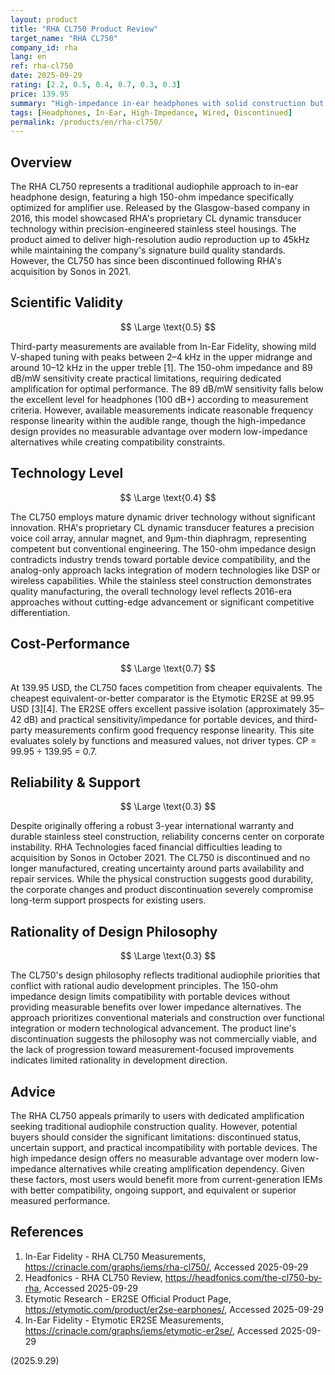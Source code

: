 ```yaml
---
layout: product
title: "RHA CL750 Product Review"
target_name: "RHA CL750"
company_id: rha
lang: en
ref: rha-cl750
date: 2025-09-29
rating: [2.2, 0.5, 0.4, 0.7, 0.3, 0.3]
price: 139.95
summary: "High-impedance in-ear headphones with solid construction but limited practicality"
tags: [Headphones, In-Ear, High-Impedance, Wired, Discontinued]
permalink: /products/en/rha-cl750/
---
```


## Overview

The RHA CL750 represents a traditional audiophile approach to in-ear headphone design, featuring a high 150-ohm impedance specifically optimized for amplifier use. Released by the Glasgow-based company in 2016, this model showcased RHA's proprietary CL dynamic transducer technology within precision-engineered stainless steel housings. The product aimed to deliver high-resolution audio reproduction up to 45kHz while maintaining the company's signature build quality standards. However, the CL750 has since been discontinued following RHA's acquisition by Sonos in 2021.

## Scientific Validity

$$ \Large \text{0.5} $$

Third-party measurements are available from In-Ear Fidelity, showing mild V-shaped tuning with peaks between 2–4 kHz in the upper midrange and around 10–12 kHz in the upper treble [1]. The 150-ohm impedance and 89 dB/mW sensitivity create practical limitations, requiring dedicated amplification for optimal performance. The 89 dB/mW sensitivity falls below the excellent level for headphones (100 dB+) according to measurement criteria. However, available measurements indicate reasonable frequency response linearity within the audible range, though the high-impedance design provides no measurable advantage over modern low-impedance alternatives while creating compatibility constraints.

## Technology Level

$$ \Large \text{0.4} $$

The CL750 employs mature dynamic driver technology without significant innovation. RHA's proprietary CL dynamic transducer features a precision voice coil array, annular magnet, and 9µm-thin diaphragm, representing competent but conventional engineering. The 150-ohm impedance design contradicts industry trends toward portable device compatibility, and the analog-only approach lacks integration of modern technologies like DSP or wireless capabilities. While the stainless steel construction demonstrates quality manufacturing, the overall technology level reflects 2016-era approaches without cutting-edge advancement or significant competitive differentiation.

## Cost-Performance

$$ \Large \text{0.7} $$

At 139.95 USD, the CL750 faces competition from cheaper equivalents. The cheapest equivalent-or-better comparator is the Etymotic ER2SE at 99.95 USD [3][4]. The ER2SE offers excellent passive isolation (approximately 35–42 dB) and practical sensitivity/impedance for portable devices, and third-party measurements confirm good frequency response linearity. This site evaluates solely by functions and measured values, not driver types. CP = 99.95 ÷ 139.95 = 0.7.

## Reliability & Support

$$ \Large \text{0.3} $$

Despite originally offering a robust 3-year international warranty and durable stainless steel construction, reliability concerns center on corporate instability. RHA Technologies faced financial difficulties leading to acquisition by Sonos in October 2021. The CL750 is discontinued and no longer manufactured, creating uncertainty around parts availability and repair services. While the physical construction suggests good durability, the corporate changes and product discontinuation severely compromise long-term support prospects for existing users.

## Rationality of Design Philosophy

$$ \Large \text{0.3} $$

The CL750's design philosophy reflects traditional audiophile priorities that conflict with rational audio development principles. The 150-ohm impedance design limits compatibility with portable devices without providing measurable benefits over lower impedance alternatives. The approach prioritizes conventional materials and construction over functional integration or modern technological advancement. The product line's discontinuation suggests the philosophy was not commercially viable, and the lack of progression toward measurement-focused improvements indicates limited rationality in development direction.

## Advice

The RHA CL750 appeals primarily to users with dedicated amplification seeking traditional audiophile construction quality. However, potential buyers should consider the significant limitations: discontinued status, uncertain support, and practical incompatibility with portable devices. The high impedance design offers no measurable advantage over modern low-impedance alternatives while creating amplification dependency. Given these factors, most users would benefit more from current-generation IEMs with better compatibility, ongoing support, and equivalent or superior measured performance.

## References

1. In-Ear Fidelity - RHA CL750 Measurements, https://crinacle.com/graphs/iems/rha-cl750/, Accessed 2025-09-29
2. Headfonics - RHA CL750 Review, https://headfonics.com/the-cl750-by-rha, Accessed 2025-09-29
3. Etymotic Research - ER2SE Official Product Page, https://etymotic.com/product/er2se-earphones/, Accessed 2025-09-29
4. In-Ear Fidelity - Etymotic ER2SE Measurements, https://crinacle.com/graphs/iems/etymotic-er2se/, Accessed 2025-09-29

(2025.9.29)